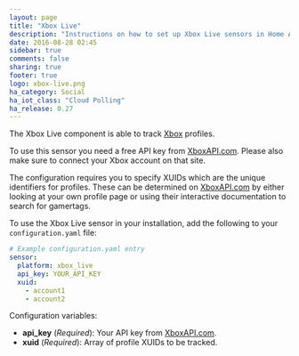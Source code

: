 ```yaml
---
layout: page
title: "Xbox Live"
description: "Instructions on how to set up Xbox Live sensors in Home Assistant."
date: 2016-08-28 02:45
sidebar: true
comments: false
sharing: true
footer: true
logo: xbox-live.png
ha_category: Social
ha_iot_class: "Cloud Polling"
ha_release: 0.27
---
```


The Xbox Live component is able to track [Xbox](http://xbox.com/) profiles.

To use this sensor you need a free API key from [XboxAPI.com](http://xboxapi.com). 
Please also make sure to connect your Xbox account on that site.

The configuration requires you to specify XUIDs which are the unique identifiers for profiles.
These can be determined on [XboxAPI.com](http://xboxapi.com) by either looking at your own profile page or using their interactive documentation to search for gamertags.

To use the Xbox Live sensor in your installation, add the following to your `configuration.yaml` file:

```yaml
# Example configuration.yaml entry
sensor:
  platform: xbox_live
  api_key: YOUR_API_KEY
  xuid:
    - account1
    - account2
```

Configuration variables:

- **api_key** (*Required*): Your API key from [XboxAPI.com](http://xboxapi.com).
- **xuid** (*Required*): Array of profile XUIDs to be tracked.
